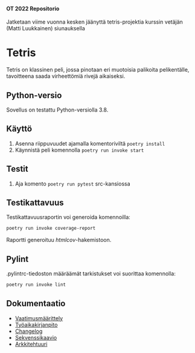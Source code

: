 #### OT 2022 Repositorio

Jatketaan viime vuonna kesken jäänyttä tetris-projektia kurssin vetäjän (Matti Luukkainen) siunauksella

# Tetris

Tetris on klassinen peli, jossa pinotaan eri muotoisia palikoita pelikentälle, tavoitteena saada virheettömiä rivejä aikaiseksi. 

## Python-versio

Sovellus on testattu Python-versiolla 3.8.

## Käyttö 

1. Asenna riippuvuudet ajamalla komentoriviltä `poetry install`
2. Käynnistä peli komennolla `poetry run invoke start`

## Testit

1. Aja komento `poetry run pytest` src-kansiossa

## Testikattavuus

Testikattavuusraportin voi generoida komennoilla:

```bash
poetry run invoke coverage-report
```

Raportti generoituu _htmlcov_-hakemistoon.

## Pylint

.pylintrc-tiedoston määräämät tarkistukset voi suorittaa komennolla:

```bash
poetry run invoke lint
```



## Dokumentaatio
- [Vaatimusmäärittely](./dokumentaatio/vaatimusmäärittely.md)
- [Työaikakirjanpito](./dokumentaatio/tyoaikakirjanpito.md)
- [Changelog](./dokumentaatio/changelog.md)
- [Sekvenssikaavio](./dokumentaatio/kuvat/sekvenssikaaviotetris.jpg)
- [Arkkitehtuuri](./dokumentaatio/arkkitehtuuri.md)
